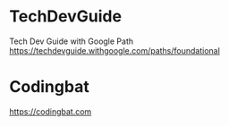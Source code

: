 # TechDevGuide
Tech Dev Guide with Google Path
https://techdevguide.withgoogle.com/paths/foundational

# Codingbat
https://codingbat.com
